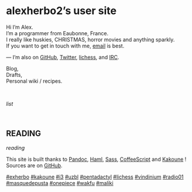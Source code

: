 alexherbo2’s user site
======================

Hi I’m Alex.  
I’m a programmer from Eaubonne, France.  
I really like huskies, CHRISTMAS, horror movies and anything sparkly.  
If you want to get in touch with me, [email](mailto:alexherbo2@gmail.com) is best.

— I’m also on
  [GitHub](https://github.com/alexherbo2),
  [Twitter](https://twitter.com/alexherbo2),
  [lichess](http://lichess.org/@/alexherbo2), and
  [IRC](http://webchat.freenode.net?channels=exherbo).


<div style=margin-left:0>

Blog,  
Drafts,  
Personal wiki / recipes.                                                  </div>

<br>

$list$

<br>

READING
-------

$reading$


This site is built thanks to
  [Pandoc](http://johnmacfarlane.net/pandoc),
  [Haml](http://haml.info),
  [Sass](http://sass-lang.com),
  [CoffeeScript](http://coffeescript.org) and
  [Kakoune](https://github.com/mawww/kakoune) !
Sources are on [GitHub][alexherbo2.github.io].


[#exherbo](http://exherbo.org)
[#kakoune](https://github.com/mawww/kakoune)
[#i3](http://i3wm.org)
[#uzbl](http://uzbl.org)
[#pentadactyl](http://5digits.org)
[#lichess](http://lichess.org)
[#vindinium](http://vindinium.org)
[#radio01](http://radio01.net)
[#masquedepusta](http://youtube.com/user/MaSQuEdePuSTA)
[#onepiece](http://youtu.be/UGreqBriJkQ)
[#wakfu](http://wakfu.com/fr/serie)
[#maliki](http://maliki.com)


[alexherbo2.github.io]: https://github.com/alexherbo2/alexherbo2.github.io
